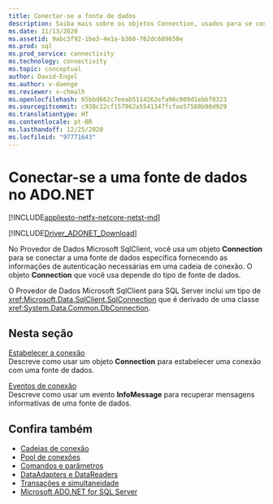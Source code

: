 ```yaml
---
title: Conectar-se a fonte de dados
description: Saiba mais sobre os objetos Connection, usados para se conectar a fontes de dados no ADO.NET. O objeto Connection que você escolhe depende do tipo de fonte de dados.
ms.date: 11/13/2020
ms.assetid: 9abc3f92-1be3-4e1a-b360-762dc689650e
ms.prod: sql
ms.prod_service: connectivity
ms.technology: connectivity
ms.topic: conceptual
author: David-Engel
ms.author: v-daenge
ms.reviewer: v-chmalh
ms.openlocfilehash: 65bbd662c7eeab5114262efa96c009d1ebbf0323
ms.sourcegitcommit: c938c12cf157962a5541347fcfae57588b90d929
ms.translationtype: HT
ms.contentlocale: pt-BR
ms.lasthandoff: 12/25/2020
ms.locfileid: "97771643"
---
```

# <a name="connecting-to-a-data-source-in-adonet"></a>Conectar-se a uma fonte de dados no ADO.NET

[!INCLUDE[appliesto-netfx-netcore-netst-md](../../includes/appliesto-netfx-netcore-netst-md.md)]

[!INCLUDE[Driver_ADONET_Download](../../includes/driver_adonet_download.md)]

No Provedor de Dados Microsoft SqlClient, você usa um objeto **Connection** para se conectar a uma fonte de dados específica fornecendo as informações de autenticação necessárias em uma cadeia de conexão. O objeto **Connection** que você usa depende do tipo de fonte de dados.

O Provedor de Dados Microsoft SqlClient para SQL Server inclui um tipo de <xref:Microsoft.Data.SqlClient.SqlConnection> que é derivado de uma classe <xref:System.Data.Common.DbConnection>.

## <a name="in-this-section"></a>Nesta seção  

[Estabelecer a conexão](establishing-connection.md)\
Descreve como usar um objeto **Connection** para estabelecer uma conexão com uma fonte de dados.

[Eventos de conexão](connection-events.md)\
Descreve como usar um evento **InfoMessage** para recuperar mensagens informativas de uma fonte de dados.

## <a name="see-also"></a>Confira também

- [Cadeias de conexão](connection-strings.md)
- [Pool de conexões](connection-pooling.md)
- [Comandos e parâmetros](commands-parameters.md)
- [DataAdapters e DataReaders](dataadapters-datareaders.md)
- [Transações e simultaneidade](transactions-and-concurrency.md)
- [Microsoft ADO.NET for SQL Server](microsoft-ado-net-sql-server.md)
